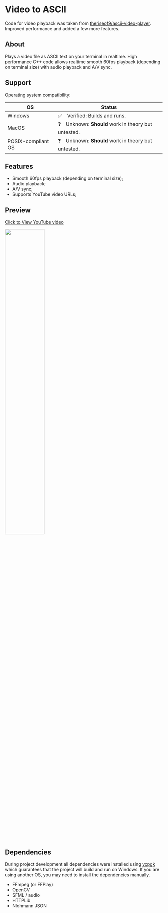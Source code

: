 # Video to ASCII

Code for video playback was taken from [theriseof9/ascii-video-player](https://github.com/theriseof9/ascii-video-player). Improved performance and added a few more features.

## About

Plays a video file as ASCII text on your terminal in realtime. High performance C++ code allows realtime smooth 60fps playback (depending on terminal size) with audio playback and A/V sync.

## Support

Operating system compatibility:

| OS                 | Status                                             |
|--------------------|----------------------------------------------------|
| Windows            | ✅　Verified: Builds and runs.                       |
| MacOS              | ❓　Unknown: **Should** work in theory but untested. |
| POSIX-compliant OS | ❓　Unknown: **Should** work in theory but untested. |

## Features

- Smooth 60fps playback (depending on terminal size);
- Audio playback;
- A/V sync;
- Supports YouTube video URLs;

## Preview

[Click to View YouTube video](https://www.youtube.com/watch?v=lRmQkoRsXAo)

[<img src="https://i.ytimg.com/vi/lRmQkoRsXAo/maxresdefault.jpg" width="50%">](https://www.youtube.com/watch?v=lRmQkoRsXAo "Play ANY YouTube Video in a Terminal Window")


## Dependencies

During project development all dependencies were installed using [vcpgk](https://github.com/microsoft/vcpkg) which guarantees that the project will build and run on Windows. If you are using another OS, you may need to install the dependencies manually.

- FFmpeg (or FFPlay)
- OpenCV
- SFML / audio
- HTTPLib
- Nlohmann JSON
